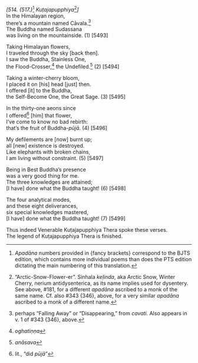 *\[514. {517.}*[^1] *Kuṭajapupphiya*[^2]*\]*  
In the Himalayan region,  
there’s a mountain named Cāvala.[^3]  
The Buddha named Sudassana  
was living on the mountainside. (1) \[5493\]

Taking Himalayan flowers,  
I traveled through the sky \[back then\].  
I saw the Buddha, Stainless One,  
the Flood-Crosser,[^4] the Undefiled.[^5] (2) \[5494\]

Taking a winter-cherry bloom,  
I placed it on \[his\] head \[just\] then.  
I offered \[it\] to the Buddha,  
the Self-Become One, the Great Sage. (3) \[5495\]

In the thirty-one aeons since  
I offered[^6] \[him\] that flower,  
I’ve come to know no bad rebirth:  
that’s the fruit of Buddha-*pūjā*. (4) \[5496\]

My defilements are \[now\] burnt up;  
all \[new\] existence is destroyed.  
Like elephants with broken chains,  
I am living without constraint. (5) \[5497\]

Being in Best Buddha’s presence  
was a very good thing for me.  
The three knowledges are attained;  
\[I have\] done what the Buddha taught! (6) \[5498\]

The four analytical modes,  
and these eight deliverances,  
six special knowledges mastered,  
\[I have\] done what the Buddha taught! (7) \[5499\]

Thus indeed Venerable Kuṭajapupphiya Thera spoke these verses.  
The legend of Kuṭajapupphiya Thera is finished.  
[^1]: *Apadāna* numbers provided in {fancy brackets} correspond to the
    BJTS edition, which contains more individual poems than does the PTS
    edition dictating the main numbering of this translation.  
[^2]: “Arctic-Snow-Flower-er”. Sinhala *keḷinda*, aka Arctic Snow,
    Winter Cherry, nerium antidysenterica, as its name implies used for
    dysentery. See above, \#181, for a different *apadāna* ascribed to a
    monk of the same name. Cf. also \#343 {346}, above, for a very
    similar *apadāna* ascribed to a monk of a different name.  
[^3]: perhaps “Falling Away” or “Disappearing,” from *cavati.* Also
    appears in v. 1 of \#343 {346}, above.  
[^4]: *oghatiṇṇa*  
[^5]: *anāsava*  
[^6]: lit., “did *pūjā*”
